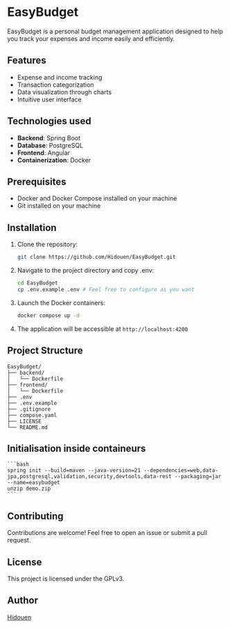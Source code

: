 # EasyBudget

EasyBudget is a personal budget management application designed to help you track your expenses and income easily and efficiently.

## Features

* Expense and income tracking
* Transaction categorization
* Data visualization through charts
* Intuitive user interface

## Technologies used

* **Backend**: Spring Boot
* **Database**: PostgreSQL
* **Frontend**: Angular
* **Containerization**: Docker

## Prerequisites

* Docker and Docker Compose installed on your machine
* Git installed on your machine

## Installation

1. Clone the repository:

    ```bash
    git clone https://github.com/Hidouen/EasyBudget.git
    ```

2. Navigate to the project directory and copy .env:

    ```bash
    cd EasyBudget
    cp .env.example .env # Feel free to configure as you want
    ```

3. Launch the Docker containers:

    ```bash
    docker compose up -d
    ```

4. The application will be accessible at `http://localhost:4200`

## Project Structure

```
EasyBudget/
├── backend/
│   └── Dockerfile
├── frontend/
│   └── Dockerfile
├── .env
├── .env.example
├── .gitignore
├── compose.yaml
├── LICENSE
└── README.md
```

## Initialisation inside containeurs

    ```bash
    spring init --build=maven --java-version=21 --dependencies=web,data-jpa,postgresql,validation,security,devtools,data-rest --packaging=jar --name=easybudget
    unzip demo.zip
    ```


## Contributing

Contributions are welcome! Feel free to open an issue or submit a pull request.

## License

This project is licensed under the GPLv3.

## Author

[Hidouen](https://www.linkedin.com/in/hidouen-akoh/)